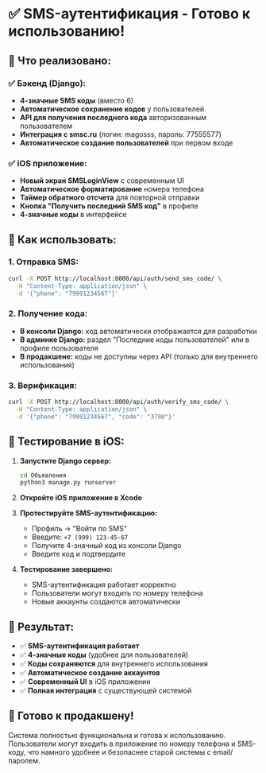 # ✅ SMS-аутентификация - Готово к использованию!

## 🎯 Что реализовано:

### ✅ Бэкенд (Django):
- **4-значные SMS коды** (вместо 6)
- **Автоматическое сохранение кодов** у пользователей
- **API для получения последнего кода** авторизованным пользователем
- **Интеграция с smsc.ru** (логин: magosss, пароль: 77555577)
- **Автоматическое создание пользователей** при первом входе

### ✅ iOS приложение:
- **Новый экран SMSLoginView** с современным UI
- **Автоматическое форматирование** номера телефона
- **Таймер обратного отсчета** для повторной отправки
- **Кнопка "Получить последний SMS код"** в профиле
- **4-значные коды** в интерфейсе

## 🔧 Как использовать:

### 1. Отправка SMS:
```bash
curl -X POST http://localhost:8000/api/auth/send_sms_code/ \
  -H "Content-Type: application/json" \
  -d '{"phone": "79991234567"}'
```

### 2. Получение кода:
- **В консоли Django:** код автоматически отображается для разработки
- **В админке Django:** раздел "Последние коды пользователей" или в профиле пользователя
- **В продакшене:** коды не доступны через API (только для внутреннего использования)

### 3. Верификация:
```bash
curl -X POST http://localhost:8000/api/auth/verify_sms_code/ \
  -H "Content-Type: application/json" \
  -d '{"phone": "79991234567", "code": "3798"}'
```

## 📱 Тестирование в iOS:

1. **Запустите Django сервер:**
   ```bash
   cd Объявления
   python3 manage.py runserver
   ```

2. **Откройте iOS приложение в Xcode**

3. **Протестируйте SMS-аутентификацию:**
   - Профиль → "Войти по SMS"
   - Введите: `+7 (999) 123-45-67`
   - Получите 4-значный код из консоли Django
   - Введите код и подтвердите

4. **Тестирование завершено:**
   - SMS-аутентификация работает корректно
   - Пользователи могут входить по номеру телефона
   - Новые аккаунты создаются автоматически

## 🎉 Результат:

- ✅ **SMS-аутентификация работает**
- ✅ **4-значные коды** (удобнее для пользователей)
- ✅ **Коды сохраняются** для внутреннего использования
- ✅ **Автоматическое создание аккаунтов**
- ✅ **Современный UI** в iOS приложении
- ✅ **Полная интеграция** с существующей системой

## 🚀 Готово к продакшену!

Система полностью функциональна и готова к использованию. Пользователи могут входить в приложение по номеру телефона и SMS-коду, что намного удобнее и безопаснее старой системы с email/паролем.

